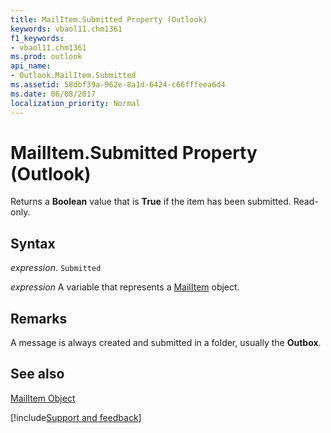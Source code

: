 ```yaml
---
title: MailItem.Submitted Property (Outlook)
keywords: vbaol11.chm1361
f1_keywords:
- vbaol11.chm1361
ms.prod: outlook
api_name:
- Outlook.MailItem.Submitted
ms.assetid: 58dbf39a-962e-8a1d-6424-c66fffeea6d4
ms.date: 06/08/2017
localization_priority: Normal
---
```



# MailItem.Submitted Property (Outlook)

Returns a  **Boolean** value that is **True** if the item has been submitted. Read-only.


## Syntax

_expression_. `Submitted`

_expression_ A variable that represents a [MailItem](./Outlook.MailItem.md) object.


## Remarks

A message is always created and submitted in a folder, usually the  **Outbox**. 


## See also


[MailItem Object](Outlook.MailItem.md)

[!include[Support and feedback](~/includes/feedback-boilerplate.md)]